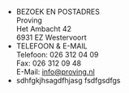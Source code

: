 - BEZOEK EN POSTADRES  
  Proving  
  Het Ambacht 42  
  6931 EZ Westervoort
- TELEFOON & E-MAIL  
  Telefoon: 026 312 04 09  
  Fax: 026 312 09 48  
  E-Mail: info@proving.nl
- sdhfgkjhsagdfhjasg
  fsdfgsdfgs
